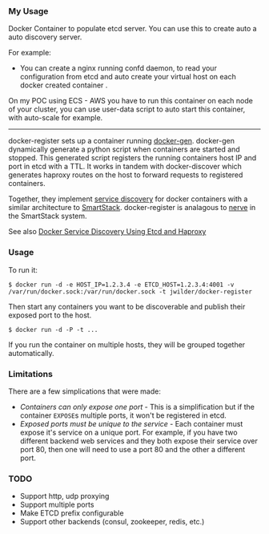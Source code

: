 

### My Usage
Docker Container to populate etcd server.
You can use this to create auto a auto discovery server.

For example:

- You can create a nginx running confd daemon, to read your configuration from etcd and auto create your virtual host on each docker created container .

On my POC using ECS - AWS you have to run this container on each node of your cluster, you can use user-data script to auto start this container, with auto-scale for example.

------------------------------------------------------------------------------------------------------------------

docker-register sets up a container running [docker-gen][1].  docker-gen dynamically generate a
python script when containers are started and stopped.  This generated script registers the running
containers host IP and port in etcd with a TTL.  It works in tandem with docker-discover which
generates haproxy routes on the host to forward requests to registered containers.

Together, they implement [service discovery][2] for docker containers with a similar architecture
to [SmartStack][3]. docker-register is analagous to [nerve][4] in the SmartStack system.

See also [Docker Service Discovery Using Etcd and Haproxy][5]

### Usage

To run it:

    $ docker run -d -e HOST_IP=1.2.3.4 -e ETCD_HOST=1.2.3.4:4001 -v /var/run/docker.sock:/var/run/docker.sock -t jwilder/docker-register

Then start any containers you want to be discoverable and publish their exposed port to the host.

    $ docker run -d -P -t ...

If you run the container on multiple hosts, they will be grouped together automatically.

### Limitations

There are a few simplications that were made:

* *Containers can only expose one port* - This is a simplification but if the container `EXPOSE`s
multiple ports, it won't be registered in etcd.
* *Exposed ports must be unique to the service* - Each container must expose it's service on a unique
port.  For example, if you have two different backend web services and they both expose their service
over port 80, then one will need to use a port 80 and the other a different port.


[1]: https://github.com/jwilder/docker-gen
[2]: http://jasonwilder.com/blog/2014/02/04/service-discovery-in-the-cloud/
[3]: http://nerds.airbnb.com/smartstack-service-discovery-cloud/
[4]: https://github.com/airbnb/nerve
[5]: http://jasonwilder.com/blog/2014/07/15/docker-service-discovery/

### TODO

* Support http, udp proxying
* Support multiple ports
* Make ETCD prefix configurable
* Support other backends (consul, zookeeper, redis, etc.)
